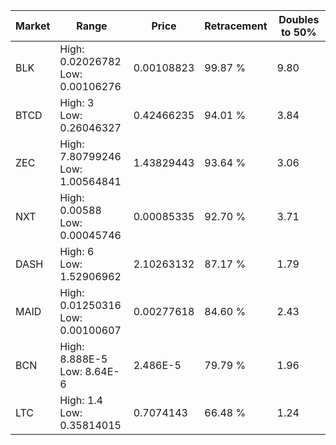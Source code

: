 | Market | Range | Price| Retracement | Doubles to 50% |
| --- | --- | --- | --- | --- |
| BLK | High: 0.02026782<br />Low: 0.00106276 | 0.00108823 | 99.87 % | 9.80 |
| BTCD | High: 3<br />Low: 0.26046327 | 0.42466235 | 94.01 % | 3.84 |
| ZEC | High: 7.80799246<br />Low: 1.00564841 | 1.43829443 | 93.64 % | 3.06 |
| NXT | High: 0.00588<br />Low: 0.00045746 | 0.00085335 | 92.70 % | 3.71 |
| DASH | High: 6<br />Low: 1.52906962 | 2.10263132 | 87.17 % | 1.79 |
| MAID | High: 0.01250316<br />Low: 0.00100607 | 0.00277618 | 84.60 % | 2.43 |
| BCN | High: 8.888E-5<br />Low: 8.64E-6 | 2.486E-5 | 79.79 % | 1.96 |
| LTC | High: 1.4<br />Low: 0.35814015 | 0.7074143 | 66.48 % | 1.24 |

